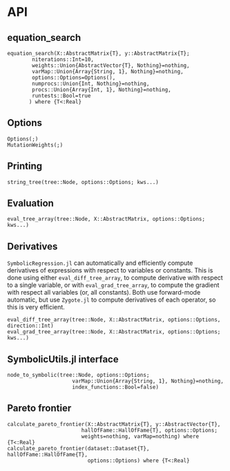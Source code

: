 # API

## equation_search

```@docs
equation_search(X::AbstractMatrix{T}, y::AbstractMatrix{T};
        niterations::Int=10,
        weights::Union{AbstractVector{T}, Nothing}=nothing,
        varMap::Union{Array{String, 1}, Nothing}=nothing,
        options::Options=Options(),
        numprocs::Union{Int, Nothing}=nothing,
        procs::Union{Array{Int, 1}, Nothing}=nothing,
        runtests::Bool=true
       ) where {T<:Real}
```

## Options

```@docs
Options(;)
MutationWeights(;)
```

## Printing

```@docs
string_tree(tree::Node, options::Options; kws...)
```

## Evaluation

```@docs
eval_tree_array(tree::Node, X::AbstractMatrix, options::Options; kws...)
```

## Derivatives

`SymbolicRegression.jl` can automatically and efficiently compute derivatives
of expressions with respect to variables or constants. This is done using
either `eval_diff_tree_array`, to compute derivative with respect to a single
variable, or with `eval_grad_tree_array`, to compute the gradient with respect
all variables (or, all constants). Both use forward-mode automatic, but use
`Zygote.jl` to compute derivatives of each operator, so this is very efficient.

```@docs
eval_diff_tree_array(tree::Node, X::AbstractMatrix, options::Options, direction::Int)
eval_grad_tree_array(tree::Node, X::AbstractMatrix, options::Options; kws...)
```

## SymbolicUtils.jl interface

```@docs
node_to_symbolic(tree::Node, options::Options; 
                     varMap::Union{Array{String, 1}, Nothing}=nothing,
                     index_functions::Bool=false)
```

## Pareto frontier

```@docs
calculate_pareto_frontier(X::AbstractMatrix{T}, y::AbstractVector{T},
                        hallOfFame::HallOfFame{T}, options::Options;
                        weights=nothing, varMap=nothing) where {T<:Real}
calculate_pareto_frontier(dataset::Dataset{T}, hallOfFame::HallOfFame{T},
                          options::Options) where {T<:Real}
```
